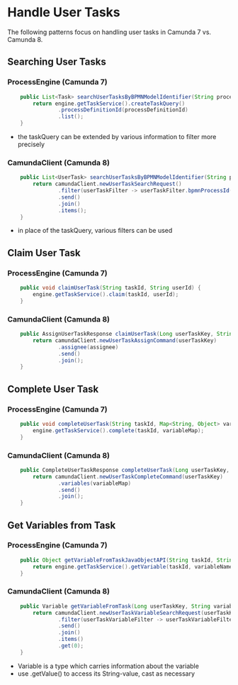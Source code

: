 # Handle User Tasks

The following patterns focus on handling user tasks in Camunda 7 vs. Camunda 8.

## Searching User Tasks

### ProcessEngine (Camunda 7)

```java
    public List<Task> searchUserTasksByBPMNModelIdentifier(String processDefinitionId) {
        return engine.getTaskService().createTaskQuery()
                .processDefinitionId(processDefinitionId)
                .list();
    }
```

-   the taskQuery can be extended by various information to filter more precisely

### CamundaClient (Camunda 8)

```java
    public List<UserTask> searchUserTasksByBPMNModelIdentifier(String processDefinitionKey) {
        return camundaClient.newUserTaskSearchRequest()
                .filter(userTaskFilter -> userTaskFilter.bpmnProcessId(processDefinitionKey))
                .send()
                .join()
                .items();
    }
```

-   in place of the taskQuery, various filters can be used

## Claim User Task

### ProcessEngine (Camunda 7)

```java
    public void claimUserTask(String taskId, String userId) {
        engine.getTaskService().claim(taskId, userId);
    }
```

### CamundaClient (Camunda 8)

```java
    public AssignUserTaskResponse claimUserTask(Long userTaskKey, String assignee) {
        return camundaClient.newUserTaskAssignCommand(userTaskKey)
                .assignee(assignee)
                .send()
                .join();
    }
```

## Complete User Task

### ProcessEngine (Camunda 7)

```java
    public void completeUserTask(String taskId, Map<String, Object> variableMap) {
        engine.getTaskService().complete(taskId, variableMap);
    }
```

### CamundaClient (Camunda 8)

```java
    public CompleteUserTaskResponse completeUserTask(Long userTaskKey, Map<String, Object> variableMap) {
        return camundaClient.newUserTaskCompleteCommand(userTaskKey)
                .variables(variableMap)
                .send()
                .join();
    }
```

## Get Variables from Task

### ProcessEngine (Camunda 7)

```java
    public Object getVariableFromTaskJavaObjectAPI(String taskId, String variableName) {
        return engine.getTaskService().getVariable(taskId, variableName);
    }
```

### CamundaClient (Camunda 8)

```java
    public Variable getVariableFromTask(Long userTaskKey, String variableName) {
        return camundaClient.newUserTaskVariableSearchRequest(userTaskKey)
                .filter(userTaskVariableFilter -> userTaskVariableFilter.name(variableName))
                .send()
                .join()
                .items()
                .get(0);
    }
```

-   Variable is a type which carries information about the variable
-   use .getValue() to access its String-value, cast as necessary
